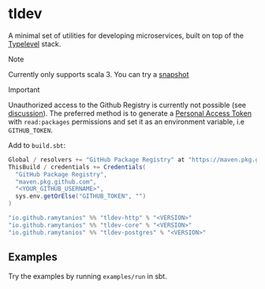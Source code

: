 # tldev

A minimal set of utilities for developing microservices, built on top of the [Typelevel](https://typelevel.org/) stack.

> [!NOTE]
> Currently only supports scala 3. You can try a [snapshot](https://github.com/ramytanios/tldev/packages)

> [!IMPORTANT]
> Unauthorized access to the Github Registry is currently not possible (see [discussion](https://github.com/orgs/community/discussions/26634)). The preferred method 
> is to generate a [Personal Access Token](https://docs.github.com/en/authentication/keeping-your-account-and-data-secure/managing-your-personal-access-tokens) with `read:packages` permissions and set it as an 
> environment variable, i.e `GITHUB_TOKEN`.

Add to `build.sbt`:
```scala
Global / resolvers += "GitHub Package Registry" at "https://maven.pkg.github.com/ramytanios/tldev"
ThisBuild / credentials += Credentials(
  "GitHub Package Registry",
  "maven.pkg.github.com",
  "<YOUR_GITHUB_USERNAME>",
  sys.env.getOrElse("GITHUB_TOKEN", "")
)
```

```scala
"io.github.ramytanios" %% "tldev-http" % "<VERSION>"
"io.github.ramytanios" %% "tldev-core" % "<VERSION>"
"io.github.ramytanios" %% "tldev-postgres" % "<VERSION>"
```

## Examples

Try the examples by running `examples/run` in sbt.
